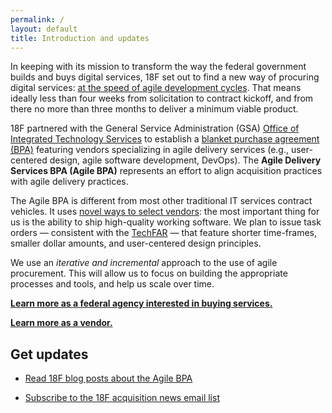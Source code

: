 ```yaml
---
permalink: /
layout: default
title: Introduction and updates
---
```


In keeping with its mission to transform the way the federal government builds and buys digital services, 18F set out to find a new way of procuring digital services: [at the speed of agile development cycles](https://18f.gsa.gov/2015/01/08/creating-a-federal-marketplace-for-agile-delivery-services/). That means ideally less than four weeks from solicitation to contract kickoff, and from there no more than three months to deliver a minimum viable product.

18F partnered with the General Service Administration (GSA) [Office of Integrated Technology Services](http://www.gsa.gov/portal/content/105150) to establish a [blanket purchase agreement (BPA)](http://www.gsa.gov/portal/content/199353) featuring vendors specializing in agile delivery services (e.g., user-centered design, agile software development, DevOps). The **Agile Delivery Services BPA (Agile BPA)** represents an effort to align acquisition practices with agile delivery practices.

The Agile BPA is different from most other traditional IT services contract vehicles. It uses [novel ways to select vendors](https://18f.gsa.gov/2015/04/23/coming-soon-the-agile-delivery-services-soliciatation/): the most important thing for us is the ability to ship high-quality working software. We plan to issue task orders — consistent with the [TechFAR](https://playbook.cio.gov/techfar/) — that feature shorter time-frames, smaller dollar amounts, and user-centered design principles.

We use an *iterative and incremental* approach to the use of agile procurement. This will allow us to focus on building the appropriate processes and tools, and help us scale over time.

[**Learn more as a federal agency interested in buying services.**](buyers/)

[**Learn more as a vendor.**](vendors/)

## Get updates

* [Read 18F blog posts about the Agile BPA](https://18f.gsa.gov/tags/agile-bpa/)

* [Subscribe to the 18F acquisition news email list](http://eepurl.com/bJQHFr)
